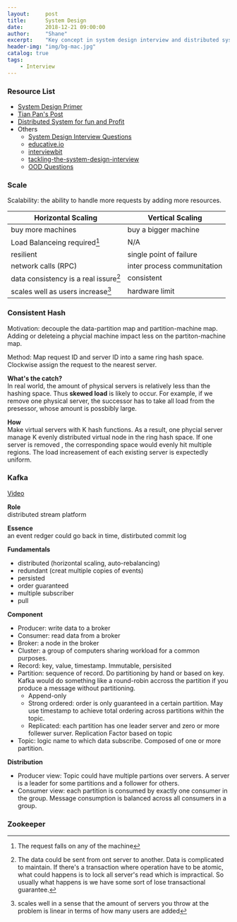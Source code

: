 ```yaml
---
layout:     post
title:      System Design
date:       2018-12-21 09:00:00
author:     "Shane"
excerpt:    "Key concept in system design interview and distributed system"
header-img: "img/bg-mac.jpg"
catalog: true
tags:
    - Interview
---
```


### Resource List
- [System Design Primer](https://github.com/donnemartin/system-design-primer)
- [Tian Pan's Post](https://puncsky.com/hacking-the-software-engineer-interview)
- [Distributed System for fun and Profit](http://book.mixu.net/distsys)
- Others
    - [System Design Interview Questions](http://blog.gainlo.co/index.php/category/system-design-interview-questions/)
    - [educative.io](https://www.educative.io/collection/page/5668639101419520/5649050225344512/5668600916475904)
    - [interviewbit](https://www.interviewbit.com/courses/system-design/topics/storage-scalability/)
    - [tackling-the-system-design-interview](https://cternus.net/blog/2018/01/26/tackling-the-system-design-interview/)
    - [OOD Questions](https://www.careercup.com/page?pid=object-oriented-design-interview-questions&n=1)

### Scale

Scalability: the ability to handle more requests by adding more resources.

| Horizontal Scaling | Vertical Scaling|
|------------------|-------------------|
|buy more machines|buy a bigger machine|
|Load Balanceing required[^1]|N/A|
|resilient|single point of failure|
|network calls (RPC)|inter process communitation|
|data consistency is a real issure[^2]|consistent|
|scales well as users increase[^3] |hardware limit|

[^1]: The request falls on any of the machine

[^2]: The data could be sent from ont server to another. Data is complicated to maintain. If there's a transaction where operation have to be atomic, what could happens is to lock all server's read which is impractical. So usually what happens is we have some sort of lose transactional guarantee.

[^3]: scales well in a sense that the amount of servers you throw at the problem is linear in terms of how many users are added

### Consistent Hash
Motivation: decouple the data-partition map and partition-machine map. Adding or deleteing a phycial machine impact less on the partiton-machine map.

Method: Map request ID and server ID into a same ring hash space. Clockwise assign the request to the nearest server. 

**What's the catch?**<br>
In real world, the amount of physical servers is relatively less than the hashing space. Thus **skewed load** is likely to occur. For example, if we remove one physical server, the successor has to take all load from the presessor, whose amount is possbibly large.

**How**<br>
Make virtual servers with K hash functions. As a result, one phycial server manage K evenly distributed virtual node in the ring hash space. If one server is removed , the corresponding space would evenly hit multiple regions. The load increasement of each existing server is expectedly uniform.

### Kafka
[Video](https://www.youtube.com/watch?v=UEg40Te8pnE&t=1609s) 

**Role**<br>
distributed stream platform

**Essence**<br>
an event redger could go back in time, distirbuted commit log

**Fundamentals**<br>
* distributed (horizontal scaling, auto-rebalancing)
* redundant (creat multiple copies of events)
* persisted
* order guaranteed
* multiple subscriber
* pull

**Component**<br>
* Producer: write data to a broker
* Consumer: read data from a broker
* Broker: a node in the broker
* Cluster: a group of computers sharing workload for a common purposes.
* Record: key, value, timestamp. Immutable, persisited
* Partition: sequence of record. Do partitioning by hand or based on key. Kafka would do something like a round-robin accross the partition if you produce a message without partitioning.
    * Append-only
    * Strong ordered: order is only guaranteed in a certain partition. May use timestamp to achieve total ordering across partitions within the topic.
    * Replicated: each partition has one leader server and zero or more follewer surver. Replication Factor based on topic
* Topic: logic name to which data subscribe. Composed of one or more partition.

**Distribution**
- Producer view: Topic could have multiple partions over servers. A server is a leader for some partitions and a follower for others.
- Consumer view: each partition is consumed by exactly one consumer in the group. Message consumption is balanced across all consumers in a group. 

### Zookeeper






